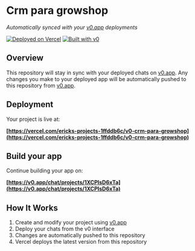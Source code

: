 # Crm para growshop

*Automatically synced with your [v0.app](https://v0.app) deployments*

[![Deployed on Vercel](https://img.shields.io/badge/Deployed%20on-Vercel-black?style=for-the-badge&logo=vercel)](https://vercel.com/ericks-projects-1ffddb6c/v0-crm-para-growshop)
[![Built with v0](https://img.shields.io/badge/Built%20with-v0.app-black?style=for-the-badge)](https://v0.app/chat/projects/1XCPIsD6xTa)

## Overview

This repository will stay in sync with your deployed chats on [v0.app](https://v0.app).
Any changes you make to your deployed app will be automatically pushed to this repository from [v0.app](https://v0.app).

## Deployment

Your project is live at:

**[https://vercel.com/ericks-projects-1ffddb6c/v0-crm-para-growshop](https://vercel.com/ericks-projects-1ffddb6c/v0-crm-para-growshop)**

## Build your app

Continue building your app on:

**[https://v0.app/chat/projects/1XCPIsD6xTa](https://v0.app/chat/projects/1XCPIsD6xTa)**

## How It Works

1. Create and modify your project using [v0.app](https://v0.app)
2. Deploy your chats from the v0 interface
3. Changes are automatically pushed to this repository
4. Vercel deploys the latest version from this repository
